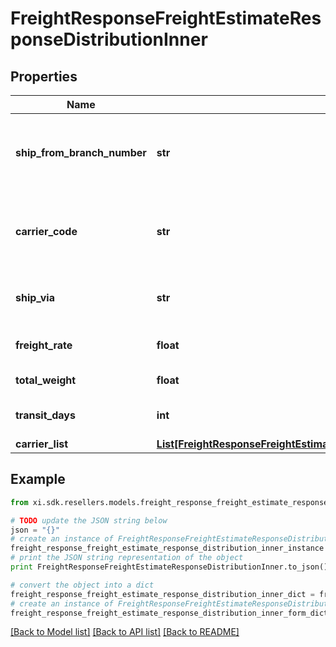 # FreightResponseFreightEstimateResponseDistributionInner


## Properties

Name | Type | Description | Notes
------------ | ------------- | ------------- | -------------
**ship_from_branch_number** | **str** | The ID of the warehouse the line item will ship from. | [optional] 
**carrier_code** | **str** | The code for the shipping carrier for the line item. | [optional] 
**ship_via** | **str** | The name of the shipping carrier. | [optional] 
**freight_rate** | **float** | Estimated freight charge. | [optional] 
**total_weight** | **float** | Total weight. | [optional] 
**transit_days** | **int** | Number of transit days. | [optional] 
**carrier_list** | [**List[FreightResponseFreightEstimateResponseDistributionInnerCarrierListInner]**](FreightResponseFreightEstimateResponseDistributionInnerCarrierListInner.md) |  | [optional] 

## Example

```python
from xi.sdk.resellers.models.freight_response_freight_estimate_response_distribution_inner import FreightResponseFreightEstimateResponseDistributionInner

# TODO update the JSON string below
json = "{}"
# create an instance of FreightResponseFreightEstimateResponseDistributionInner from a JSON string
freight_response_freight_estimate_response_distribution_inner_instance = FreightResponseFreightEstimateResponseDistributionInner.from_json(json)
# print the JSON string representation of the object
print FreightResponseFreightEstimateResponseDistributionInner.to_json()

# convert the object into a dict
freight_response_freight_estimate_response_distribution_inner_dict = freight_response_freight_estimate_response_distribution_inner_instance.to_dict()
# create an instance of FreightResponseFreightEstimateResponseDistributionInner from a dict
freight_response_freight_estimate_response_distribution_inner_form_dict = freight_response_freight_estimate_response_distribution_inner.from_dict(freight_response_freight_estimate_response_distribution_inner_dict)
```
[[Back to Model list]](../README.md#documentation-for-models) [[Back to API list]](../README.md#documentation-for-api-endpoints) [[Back to README]](../README.md)


